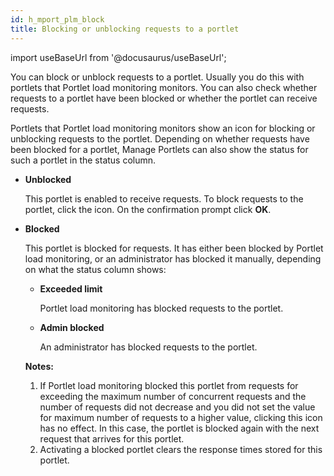 ```yaml
---
id: h_mport_plm_block
title: Blocking or unblocking requests to a portlet
---
```

import useBaseUrl from '@docusaurus/useBaseUrl';



You can block or unblock requests to a portlet. Usually you do this with portlets that Portlet load monitoring monitors. You can also check whether requests to a portlet have been blocked or whether the portlet can receive requests.

Portlets that Portlet load monitoring monitors show an icon for blocking or unblocking requests to the portlet. Depending on whether requests have been blocked for a portlet, Manage Portlets can also show the status for such a portlet in the status column.

-   **Unblocked**

    This portlet is enabled to receive requests. To block requests to the portlet, click the icon. On the confirmation prompt click **OK**.

-   **Blocked**

    This portlet is blocked for requests. It has either been blocked by Portlet load monitoring, or an administrator has blocked it manually, depending on what the status column shows:

    -   **Exceeded limit**

        Portlet load monitoring has blocked requests to the portlet.

    -   **Admin blocked**

        An administrator has blocked requests to the portlet.

    **Notes:**

    1.  If Portlet load monitoring blocked this portlet from requests for exceeding the maximum number of concurrent requests and the number of requests did not decrease and you did not set the value for maximum number of requests to a higher value, clicking this icon has no effect. In this case, the portlet is blocked again with the next request that arrives for this portlet.
    2.  Activating a blocked portlet clears the response times stored for this portlet.

